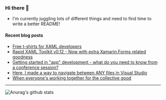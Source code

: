 ### Hi there 👋

- I'm currently juggling lots of different things and need to find time to write a better README!

<!--
**mrlacey/mrlacey** is a ✨ _special_ ✨ repository because its `README.md` (this file) appears on your GitHub profile.

Here are some ideas to get you started:

- 🔭 I’m currently working on ...
- 🌱 I’m currently learning ...
- 👯 I’m looking to collaborate on ...
- 🤔 I’m looking for help with ...
- 💬 Ask me about ...
- 📫 How to reach me: ...
- 😄 Pronouns: ...
- ⚡ Fun fact: ...
-->

#### Recent blog posts
<!-- BLOG-POST-LIST:START -->
- [Free t-shirts for XAML developers](http://feedproxy.google.com/~r/MattLacey/~3/0siTWn0iAW4/free-t-shirts-for-xaml-developers.html)
- [Rapid XAML Toolkit v0.12 - Now with extra Xamarin.Forms related goodness](http://feedproxy.google.com/~r/MattLacey/~3/xQyIB_Cpniw/rapid-xaml-toolkit-v012-now-with-extra.html)
- [Getting started in "app" development - what do you need to know from a conference session?](http://feedproxy.google.com/~r/MattLacey/~3/u_-ouTtBdk4/getting-started-in-app-development-what.html)
- [Here, I made a way to navigate between ANY files in Visual Studio](http://feedproxy.google.com/~r/MattLacey/~3/ZPkBFlmp-FU/here-i-made-way-to-navigate-between-any.html)
- [When everyone's working together for the collective good](http://feedproxy.google.com/~r/MattLacey/~3/fQ4f5ke6M1M/when-everyones-working-together-for.html)
<!-- BLOG-POST-LIST:END -->

---

![Anurag's github stats](https://github-readme-stats.vercel.app/api?username=mrlacey&count_private=true&show_icons=true)
